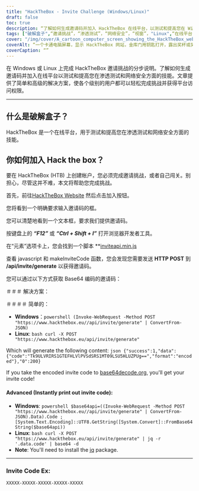 ```yaml
---
title: "HackTheBox - Invite Challenge (Windows/Linux)"
draft: false
toc: true
description: “了解如何生成邀请码并加入 HackTheBox 在线平台，以测试和提高您在 Windows 和 Linux 上的渗透测试和网络安全方面的技能。”
tags: ["破解盒子",“邀请挑战”，“渗透测试”，“网络安全”，“视窗”，"Linux",“在线平台”，“HTTP 发布”，“邀请代码”，"Base64 编码",“电源外壳”，"Linux 狂欢","Base64解码",“邀请代码生成”，“编程”，“Web开发”，“技术”，“信息安全”，“信息技术培训”]
cover: "/img/cover/A_cartoon_computer_screen_showing_the_HackTheBox_website.png"
coverAlt: “一个卡通电脑屏幕，显示 HackTheBox 网站，金库门用钥匙打开，露出奖杯或奖章，城市景观背景采用 HackTheBox 徽标的配色方案（蓝色和白色）。”
coverCaption: “”
---
```

 在 Windows 或 Linux 上完成 HackTheBox 邀请挑战的分步说明。了解如何生成邀请码并加入在线平台以测试和提高您在渗透测试和网络安全方面的技能。文章提供了简单和高级的解决方案，使各个级别的用户都可以轻松完成挑战并获得平台访问权限。

______

## 什么是破解盒子？

HackTheBox 是一个在线平台，用于测试和提高您在渗透测试和网络安全方面的技能。

## 你如何加入 Hack the box？

要在 HackTheBox (HTB) 上创建帐户，您必须完成邀请挑战，或者自己闯关。别担心，尽管这并不难，本文将帮助您完成挑战。

首先，前往[HackTheBox Website](https://hackthebox.eu) 然后点击加入按钮。

您将看到一个明确要求输入邀请码的框。

您可以清楚地看到一个文本框，要求我们提供邀请码。

按键盘上的 ***“F12”*** 或 ***“Ctrl + Shift + I”*** 打开浏览器开发者工具。

在“元素”选项卡上，您会找到一个脚本 **[inviteapi.min.js](https://www.hackthebox.eu/js/inviteapi.min.js)

查看 javascript 和 makeInviteCode 函数，您会发现您需要发送 **HTTP POST** 到 **/api/invite/generate** 以获得邀请码。

您可以通过以下方式获取 Base64 编码的邀请码：

＃＃＃ 解决方案：

＃＃＃＃ 简单的：
- **Windows**：```powershell (Invoke-WebRequest -Method POST "https://www.hackthebox.eu//api/invite/generate" | ConvertFrom-JSON) ```
- **Linux**: ```bash curl -X POST "https://www.hackthebox.eu/api/invite/generate" ```

Which will generate the following content: ```json {"success":1,"data":{"code":"Tk9ULVRIRS1GTEFHLVlPVSdSRS1MT09LSU5HLUZPUg==","format":"encoded"},"0":200} ```

If you take the encoded invite code to [base64decode.org](https://www.base64decode.org/), you'll get your invite code!

#### Advanced (Instantly print out invite code):
 - **Windows**: ```powershell $base64api=((Invoke-WebRequest -Method POST "https://www.hackthebox.eu//api/invite/generate" | ConvertFrom-JSON).Data).Code ; [System.Text.Encoding]::UTF8.GetString([System.Convert]::FromBase64String($base64api)) ```
- **Linux**: ```bash curl -X POST "https://www.hackthebox.eu/api/invite/generate" | jq -r '.data.code' | base64 -d ```
 - **Note**: You'll need to install the [jq](https://stedolan.github.io/jq/download/) package.

______

### Invite Code Ex:
```XXXXX-XXXXX-XXXXX-XXXXX-XXXXX```


